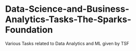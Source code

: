# Data-Science-and-Business-Analytics-Tasks-The-Sparks-Foundation
Various Tasks related to Data Analytics and ML given by TSF
